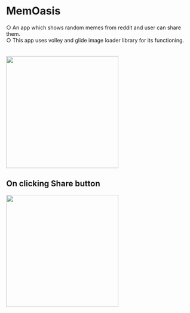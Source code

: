 # MemOasis
○ An app which shows random memes from reddit and user can share them.  
○ This app uses volley and glide image loader library for its functioning.<br><br>  
<img src = "https://github.com/YadavYashvant/MemOasis/assets/113130559/e6e5d3e5-59c8-490f-b028-bf37edee7100" width = 300>
<br>
## On clicking Share button
<img src = "https://github.com/YadavYashvant/MemOasis/assets/113130559/8c50e8ef-1fa8-4d3c-bef6-f8ae7aa12c23" width = 300>
